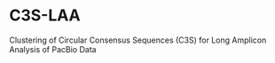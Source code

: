# C3S-LAA
Clustering of Circular Consensus Sequences (C3S) for Long Amplicon Analysis of PacBio Data
